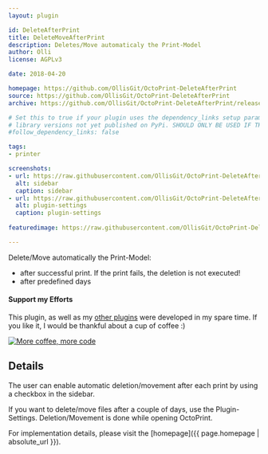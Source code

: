 ```yaml
---
layout: plugin

id: DeleteAfterPrint
title: DeleteMoveAfterPrint
description: Deletes/Move automaticaly the Print-Model
author: Olli
license: AGPLv3

date: 2018-04-20

homepage: https://github.com/OllisGit/OctoPrint-DeleteAfterPrint
source: https://github.com/OllisGit/OctoPrint-DeleteAfterPrint
archive: https://github.com/OllisGit/OctoPrint-DeleteAfterPrint/releases/latest/download/master.zip

# Set this to true if your plugin uses the dependency_links setup parameter to include
# library versions not yet published on PyPi. SHOULD ONLY BE USED IF THERE IS NO OTHER OPTION!
#follow_dependency_links: false

tags:
- printer

screenshots:
- url: https://raw.githubusercontent.com/OllisGit/OctoPrint-DeleteAfterPrint/master/screenshots/sidebar.jpg
  alt: sidebar
  caption: sidebar
- url: https://raw.githubusercontent.com/OllisGit/OctoPrint-DeleteAfterPrint/master/screenshots/plugin-settings.jpg
  alt: plugin-settings
  caption: plugin-settings
  
featuredimage: https://raw.githubusercontent.com/OllisGit/OctoPrint-DeleteAfterPrint/master/screenshots/sidebar.jpg

---
```


Delete/Move automatically the Print-Model: 
* after successful print. If the print fails, the deletion is not executed!
* after predefined days

#### Support my Efforts

This plugin, as well as my [other plugins](https://github.com/OllisGit/) were developed in my spare time.
If you like it, I would be thankful about a cup of coffee :) 

[![More coffee, more code](https://img.shields.io/badge/Donate-PayPal-green.svg)](https://www.paypal.com/cgi-bin/webscr?cmd=_s-xclick&hosted_button_id=2BJP2XFEKNG9J&source=url)

## Details
The user can enable automatic deletion/movement after each print by using a checkbox in the sidebar.

If you want to delete/move files after a couple of days, use the Plugin-Settings. Deletion/Movement is done while opening OctoPrint.

For implementation details, please visit the [homepage]({{ page.homepage | absolute_url }}).
